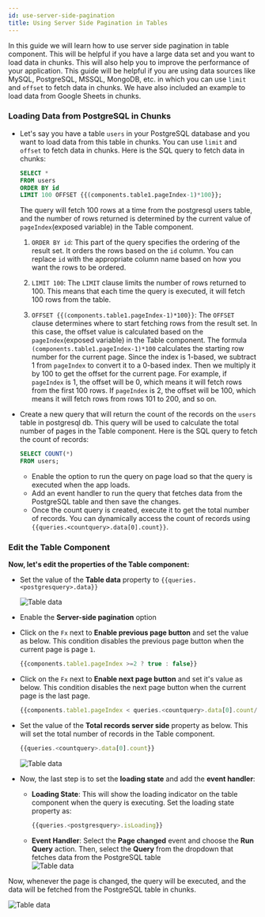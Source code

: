```yaml
---
id: use-server-side-pagination
title: Using Server Side Pagination in Tables
---
```


<div style={{paddingBottom:'24px'}}>

In this guide we will learn how to use server side pagination in table component. This will be helpful if you have a large data set and you want to load data in chunks. This will also help you to improve the performance of your application. This guide will be helpful if you are using data sources like MySQL, PostgreSQL, MSSQL, MongoDB, etc. in which you can use `limit` and `offset` to fetch data in chunks. We have also included an example to load data from Google Sheets in chunks.

</div>

<div style={{paddingTop:'24px', paddingBottom:'24px'}}>

### Loading Data from PostgreSQL in Chunks

- Let's say you have a table `users` in your PostgreSQL database and you want to load data from this table in chunks. You can use `limit` and `offset` to fetch data in chunks. Here is the SQL query to fetch data in chunks:
  ```sql title="PostgreSQL query"
  SELECT *
  FROM users
  ORDER BY id
  LIMIT 100 OFFSET {{(components.table1.pageIndex-1)*100}};
  ```
  
  The query will fetch 100 rows at a time from the postgresql users table, and the number of rows returned is determined by the current value of `pageIndex`(exposed variable) in the Table component.
  
  1. `ORDER BY id`: This part of the query specifies the ordering of the result set. It orders the rows based on the `id` column. You can replace `id` with the appropriate column name based on how you want the rows to be ordered.
  
  2. `LIMIT 100`: The `LIMIT` clause limits the number of rows returned to 100. This means that each time the query is executed, it will fetch 100 rows from the table.
  
  3. `OFFSET {{(components.table1.pageIndex-1)*100}}`: The `OFFSET` clause determines where to start fetching rows from the result set. In this case, the offset value is calculated based on the `pageIndex`(exposed variable) in the Table component. The formula `(components.table1.pageIndex-1)*100` calculates the starting row number for the current page. Since the index is 1-based, we subtract 1 from `pageIndex` to convert it to a 0-based index. Then we multiply it by 100 to get the offset for the current page. For example, if `pageIndex` is 1, the offset will be 0, which means it will fetch rows from the first 100 rows. If `pageIndex` is 2, the offset will be 100, which means it will fetch rows from rows 101 to 200, and so on.


- Create a new query that will return the count of the records on the `users` table in postgresql db. This query will be used to calculate the total number of pages in the Table component. Here is the SQL query to fetch the count of records:
  
  ```sql
  SELECT COUNT(*)
  FROM users;
  ```
  
  - Enable the option to run the query on page load so that the query is executed when the app loads.
  - Add an event handler to run the query that fetches data from the PostgreSQL table and then save the changes.
  - Once the count query is created, execute it to get the total number of records. You can dynamically access the count of records using `{{queries.<countquery>.data[0].count}}`.

</div>

<div style={{paddingTop:'24px', paddingBottom:'24px'}}>

### Edit the Table Component

**Now, let's edit the properties of the Table component:**

- Set the value of the **Table data** property to `{{queries.<postgresquery>.data}}`
  <div style={{textAlign: 'center'}}>
    <img style={{ border:'0', marginBottom:'15px', borderRadius:'5px', boxShadow: '0px 1px 3px rgba(0, 0, 0, 0.2)' }} className="screenshot-full" src="/img/how-to/server-side/data.png" alt="Table data" />
  </div>
  
- Enable the **Server-side pagination** option
- Click on the `Fx` next to **Enable previous page button** and set the value as below. This condition disables the previous page button when the current page is page `1`.
  ```js
  {{components.table1.pageIndex >=2 ? true : false}}
  ```
- Click on the `Fx` next to **Enable next page button** and set it's value as below. This condition disables the next page button when the current page is the last page.
   ```js
   {{components.table1.pageIndex < queries.<countquery>.data[0].count/100 ? true : false}}
   ```
- Set the value of the **Total records server side** property as below. This will set the total number of records in the Table component. 
   ```js
   {{queries.<countquery>.data[0].count}}
   ```
  <div style={{textAlign: 'center'}}>
    <img style={{ border:'0', marginBottom:'15px', borderRadius:'5px', boxShadow: '0px 1px 3px rgba(0, 0, 0, 0.2)' }} className="screenshot-full" src="/img/how-to/server-side/pagination.png" alt="Table data" />
  </div>

- Now, the last step is to set the **loading state** and add the **event handler**:
   - **Loading State**: This will show the loading indicator on the table component when the query is executing. Set the loading state property as:
     ```js
     {{queries.<postgresquery>.isLoading}}
     ```
   - **Event Handler**: Select the **Page changed** event and choose the **Run Query** action. Then, select the **Query** from the dropdown that fetches data from the PostgreSQL table
     <div style={{textAlign: 'center'}}>
      <img style={{ border:'0', marginBottom:'15px', borderRadius:'5px', boxShadow: '0px 1px 3px rgba(0, 0, 0, 0.2)' }} className="screenshot-full" src="/img/how-to/server-side/event.png" alt="Table data" />
     </div>

Now, whenever the page is changed, the query will be executed, and the data will be fetched from the PostgreSQL table in chunks.

  <div style={{textAlign: 'center'}}>
    <img style={{ border:'0', marginBottom:'15px', borderRadius:'5px', boxShadow: '0px 1px 3px rgba(0, 0, 0, 0.2)' }} className="screenshot-full" src="/img/how-to/server-side/change.gif" alt="Table data" />
  </div>

  </div>
